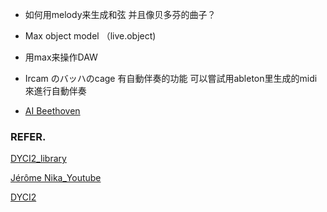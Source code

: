 




- 如何用melody来生成和弦 并且像贝多芬的曲子？


- Max object model  （live.object)         


- 用max来操作DAW

- Ircam のバッハのcage 有自動伴奏的功能  可以嘗試用ableton里生成的midi來進行自動伴奏


- [AI Beethoven](https://docs.google.com/document/d/1pM7MZ28k_eQe15oUahKdYUjYCGt6P8hcYsgkymEPLIY/edit?ts=5ec8aaca)




### REFER.

[DYCI2_library](https://gitlab.com/101camp/8py/tasks/-/issues/1)

[Jérôme Nika_Youtube](https://www.youtube.com/channel/UCAKZIW0mMWCrX80yS96ZxAw/videos)

[DYCI2](https://github.com/DYCI2)

